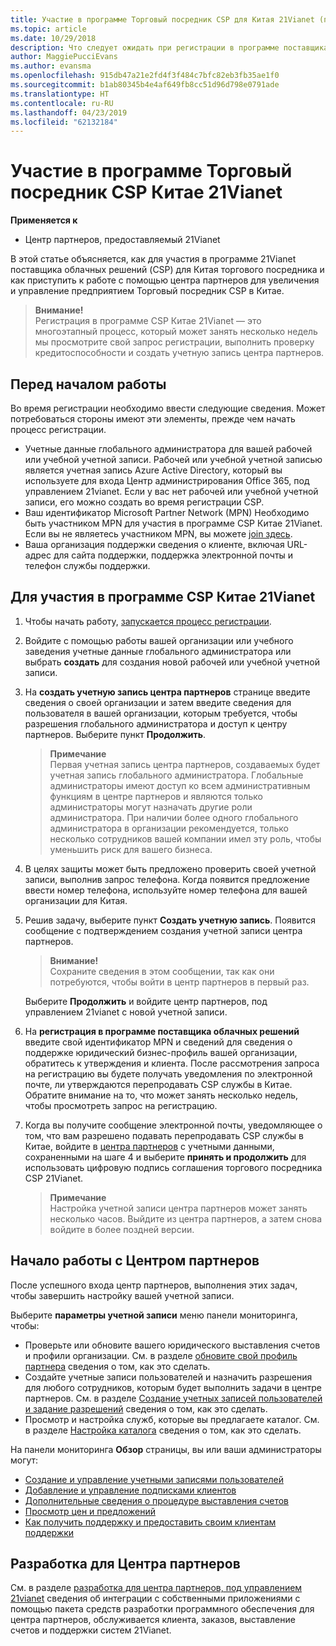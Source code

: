 ```yaml
---
title: Участие в программе Торговый посредник CSP для Китая 21Vianet (под управлением 21vianet центра партнеров)
ms.topic: article
ms.date: 10/29/2018
description: Что следует ожидать при регистрации в программе поставщика облачных решений для Китая 21Vianet.
author: MaggiePucciEvans
ms.author: evansma
ms.openlocfilehash: 915db47a21e2fd4f3f484c7bfc82eb3fb35ae1f0
ms.sourcegitcommit: b1ab80345b4e4af649fb8cc51d96d798e0791ade
ms.translationtype: HT
ms.contentlocale: ru-RU
ms.lasthandoff: 04/23/2019
ms.locfileid: "62132184"
---
```

# <a name="enroll-in-the-21vianet-china-csp-reseller-program"></a>Участие в программе Торговый посредник CSP Китае 21Vianet

**Применяется к**

-   Центр партнеров, предоставляемый 21Vianet

В этой статье объясняется, как для участия в программе 21Vianet поставщика облачных решений (CSP) для Китая торгового посредника и как приступить к работе с помощью центра партнеров для увеличения и управление предприятием Торговый посредник CSP в Китае.

>**Внимание!**<br>Регистрация в программе CSP Китае 21Vianet — это многоэтапный процесс, который может занять несколько недель мы просмотрите свой запрос регистрации, выполнить проверку кредитоспособности и создать учетную запись центра партнеров.

## <a name="before-you-begin"></a>Перед началом работы

Во время регистрации необходимо ввести следующие сведения. Может потребоваться стороны имеют эти элементы, прежде чем начать процесс регистрации. 

-  Учетные данные глобального администратора для вашей рабочей или учебной учетной записи. Рабочей или учебной учетной записью является учетная запись Azure Active Directory, который вы используете для входа Центр администрирования Office 365, под управлением 21vianet. Если у вас нет рабочей или учебной учетной записи, его можно создать во время регистрации CSP.    
-  Ваш идентификатор Microsoft Partner Network (MPN) Необходимо быть участником MPN для участия в программе CSP Китае 21Vianet. Если вы не являетесь участником MPN, вы можете [join здесь](https://partners.microsoft.com/PartnerProgram/simplifiedenrollment.aspx). 
-  Ваша организация поддержки сведения о клиенте, включая URL-адрес для сайта поддержки, поддержка электронной почты и телефон службы поддержки.


## <a name="to-enroll-in-the-21vianet-china-csp-program"></a>Для участия в программе CSP Китае 21Vianet 

1. Чтобы начать работу, [запускается процесс регистрации](https://partner.partnercenter.microsoftonline.cn/register/resellercnjoinnow).

2. Войдите с помощью работы вашей организации или учебного заведения учетные данные глобального администратора или выбрать **создать** для создания новой рабочей или учебной учетной записи.

3. На **создать учетную запись центра партнеров** странице введите сведения о своей организации и затем введите сведения для пользователя в вашей организации, которым требуется, чтобы разрешения глобального администратора и доступ к центру партнеров. Выберите пункт **Продолжить**.

    >**Примечание**<br>Первая учетная запись центра партнеров, создаваемых будет учетная запись глобального администратора. Глобальные администраторы имеют доступ ко всем административным функциям в центре партнеров и являются только администраторы могут назначать другие роли администратора. При наличии более одного глобального администратора в организации рекомендуется, только несколько сотрудников вашей компании имел эту роль, чтобы уменьшить риск для вашего бизнеса.
    
4. В целях защиты может быть предложено проверить своей учетной записи, выполнив запрос телефона. Когда появится предложение ввести номер телефона, используйте номер телефона для вашей организации для Китая. 

4. Решив задачу, выберите пункт **Создать учетную запись**. Появится сообщение с подтверждением создания учетной записи центра партнеров.
 
    >**Внимание!**<br>Сохраните сведения в этом сообщении, так как они потребуются, чтобы войти в центр партнеров в первый раз.   
    
    Выберите **Продолжить** и войдите центр партнеров, под управлением 21vianet с новой учетной записи. 
    
5. На **регистрация в программе поставщика облачных решений** введите свой идентификатор MPN и сведений для сведения о поддержке юридический бизнес-профиль вашей организации, обратитесь к утверждения и клиента. После рассмотрения запроса на регистрацию вы будете получать уведомления по электронной почте, ли утверждаются перепродавать CSP службы в Китае. Обратите внимание на то, что может занять несколько недель, чтобы просмотреть запрос на регистрацию.

6. Когда вы получите сообщение электронной почты, уведомляющее о том, что вам разрешено подавать перепродавать CSP службы в Китае, войдите в [центра партнеров](https://partner.partnercenter.microsoftonline.cn/pcv/dashboard/overview) с учетными данными, сохраненными на шаге 4 и выберите **принять и продолжить** для использовать цифровую подпись соглашения торгового посредника CSP 21Vianet.
 
    >**Примечание**<br>Настройка учетной записи центра партнеров может занять несколько часов. Выйдите из центра партнеров, а затем снова войдите в более поздней версии.

## <a name="get-started-with-partner-center"></a>Начало работы с Центром партнеров

После успешного входа центр партнеров, выполнения этих задач, чтобы завершить настройку вашей учетной записи. 

Выберите **параметры учетной записи** меню панели мониторинга, чтобы:

-  Проверьте или обновите вашего юридического выставления счетов и профили организации. См. в разделе [обновите свой профиль партнера](https://msdn.microsoft.com/partner-china/update-your-partner-profile) сведения о том, как это сделать.
-  Создайте учетные записи пользователей и назначить разрешения для любого сотрудников, которым будет выполнить задачи в центре партнеров. См. в разделе [Создание учетных записей пользователей и задание разрешений](https://msdn.microsoft.com/partner-china/create-user-accounts-and-set-permissions) сведения о том, как это сделать.
-  Просмотр и настройка служб, которые вы предлагаете каталог. См. в разделе [Настройка каталога](https://msdn.microsoft.com/partner-china/customize-the-catalog) сведения о том, как это сделать.

На панели мониторинга **Обзор** страницы, вы или ваши администраторы могут:

-  [Создание и управление учетными записями пользователей](customer-accounts.md)
-  [Добавление и управление подписками клиентов](customer-subscriptions.md)
-  [Дополнительные сведения о процедуре выставления счетов](billing.md)
-  [Просмотр цен и предложений](see-offers-and-pricing.md)
-  [Как получить поддержку и предоставить своим клиентам поддержки](customer-support.md)

## <a name="develop-for-partner-center"></a>Разработка для Центра партнеров

См. в разделе [разработка для центра партнеров, под управлением 21vianet](https://msdn.microsoft.com/partner-china/develop-for-partner-center) сведения об интеграции с собственными приложениями с помощью пакета средств разработки программного обеспечения для центра партнеров, обслуживается клиента, заказов, выставление счетов и поддержки систем 21Vianet. 







